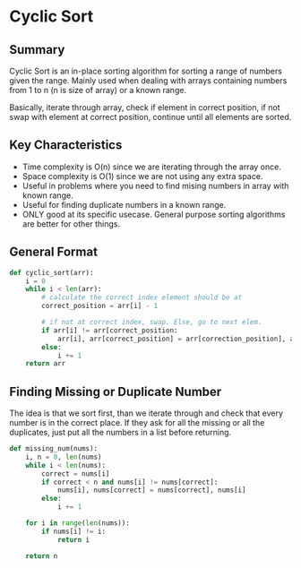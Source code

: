 # Cyclic Sort
## Summary
Cyclic Sort is an in-place sorting algorithm for sorting a range of numbers given the range. Mainly used when dealing with arrays containing numbers from 1 to n (n is size of array) or a known range.

Basically, iterate through array, check if element in correct position, if not swap with element at correct position, continue until all elements are sorted.
## Key Characteristics
- Time complexity is O(n) since we are iterating through the array once.
- Space complexity is O(1) since we are not using any extra space.
- Useful in problems where you need to find mising numbers in array with known range.
- Useful for finding duplicate numbers in a known range.
- ONLY good at its specific usecase. General purpose sorting algorithms are better for other things.
## General Format
```python
def cyclic_sort(arr):
    i = 0
    while i < len(arr):
        # calculate the correct index element should be at
        correct_position = arr[i] - 1

        # if not at correct index, swap. Else, go to next elem.
        if arr[i] != arr[correct_position:
            arr[i], arr[correct_position] = arr[correction_position], arr[i]
        else:
            i += 1
    return arr
```
## Finding Missing or Duplicate Number
The idea is that we sort first, than we iterate through and check that every number is in the correct place. If they ask for all the missing or all the duplicates, just put all the numbers in a list before returning.
```python
def missing_num(nums):
    i, n = 0, len(nums)
    while i < len(nums):
        correct = nums[i]
        if correct < n and nums[i] != nums[correct]:
            nums[i], nums[correct] = nums[correct], nums[i]
        else:
            i += 1

    for i in range(len(nums)):
        if nums[i] != i:
            return i

    return n
```
